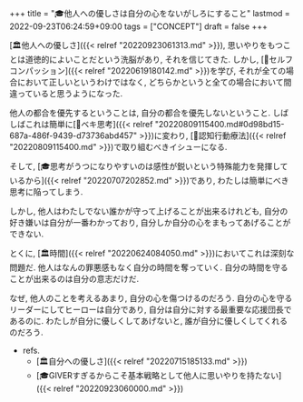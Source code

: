 +++
title = "🎓他人への優しさは自分の心をないがしろにすること"
lastmod = 2022-09-23T06:24:59+09:00
tags = ["CONCEPT"]
draft = false
+++

[🏛他人への優しさ]({{< relref "20220923061313.md" >}}), 思いやりをもつことは道徳的によいことだという洗脳があり, それを信じてきた. しかし, [📝セルフコンパッション]({{< relref "20220619180142.md" >}})を学び, それが全ての場合において正しいというわけではなく, どちらかというと全ての場合において間違っていると思うようになった.

他人の都合を優先するということは, 自分の都合を優先しないということ. しばしばこれは簡単に[📝ベキ思考]({{< relref "20220809115400.md#0d98bd15-687a-486f-9439-d73736abd457" >}})に変わり, [📝認知行動療法]({{< relref "20220809115400.md" >}})で取り組むべきイシューになる.

そして, [🎓思考がうつになりやすいのは感性が鋭いという特殊能力を発揮しているから]({{< relref "20220707202852.md" >}})であり, わたしは簡単にべき思考に陥ってしまう.

しかし, 他人はわたしでない誰かが守って上げることが出来るけれども, 自分の好き嫌いは自分が一番わかっており, 自分しか自分の心をまもってあげることができない.

とくに, [🏛時間]({{< relref "20220624084050.md" >}})においてこれは深刻な問題だ. 他人はなんの罪悪感もなく自分の時間を奪っていく. 自分の時間を守ることが出来るのは自分の意志だけだ.

なぜ, 他人のことを考えるあまり, 自分の心を傷つけるのだろう. 自分の心を守るリーダーにしてヒーローは自分であり, 自分は自分に対する最重要な応援団長であるのに. わたしが自分に優しくしてあげないと, 誰が自分に優しくしてくれるのだろう.

-   refs.
    -   [🏛自分への優しさ]({{< relref "20220715185133.md" >}})
    -   [🎓GIVERすぎるからこそ基本戦略として他人に思いやりを持たない]({{< relref "20220923060000.md" >}})

